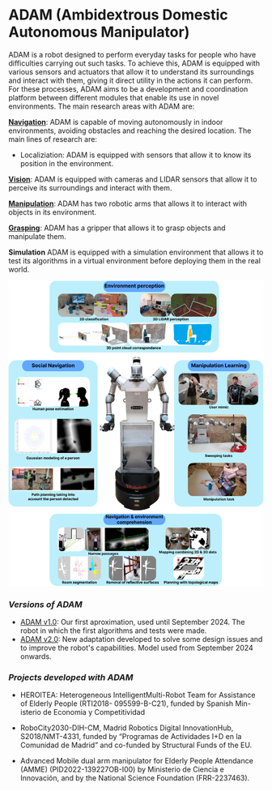 # ADAM (Ambidextrous Domestic Autonomous Manipulator)

ADAM is a robot designed to perform everyday tasks for people who have difficulties carrying out such tasks. To achieve this, ADAM is equipped with various sensors and actuators that allow it to understand its surroundings and interact with them, giving it direct utility in the actions it can perform. For these processes, ADAM aims to be a development and coordination platform between different modules that enable its use in novel environments. The main research areas with ADAM are:

[**Navigation**](../Navigation/demo.md): ADAM is capable of moving autonomously in indoor environments, avoiding obstacles and reaching the desired location. The main lines of research are:
- Localiziation: ADAM is equipped with sensors that allow it to know its position in the environment.

[**Vision**](../Vision/demo.md): ADAM is equipped with cameras and LIDAR sensors that allow it to perceive its surroundings and interact with them.

[**Manipulation**](../Manipulation/demo.md): ADAM has two robotic arms that allows it to interact with objects in its environment.

[**Grasping**](../Grasping/demo.md): ADAM has a gripper that allows it to grasp objects and manipulate them.

**Simulation** ADAM is equipped with a simulation environment that allows it to test its algorithms in a virtual environment before deploying them in the real world.

[![adam all](../fig/AdamCapa.png)](https://www.frontiersin.org/journals/neurorobotics/articles/10.3389/fnbot.2024.1337608/full)


### *Versions of ADAM*
* [ADAM v1.0](ADAM_v1.0.md): Our first aproximation, used until September 2024. The robot in which the first algorithms and tests were made.
* [ADAM v2.0](ADAM_v2.0.md): New adaptation developed to solve some design issues and to improve the robot's capabilities. Model used from September 2024 onwards.

### *Projects developed with ADAM*
- HEROITEA: Heterogeneous IntelligentMulti-Robot Team for Assistance of Elderly People (RTI2018- 095599-B-C21), funded by Spanish Min-isterio de Economia y Competitividad 

- RoboCity2030-DIH-CM, Madrid Robotics Digital InnovationHub, S2018/NMT-4331, funded by “Programas de Actividades I+D en la Comunidad de Madrid” and co-funded by Structural Funds of the EU.

- Advanced Mobile dual arm manipulator for Elderly People Attendance (AMME) (PID2022-139227OB-I00) by Ministerio de Ciencia e Innovación, and by the National Science Foundation (FRR-2237463).

 

